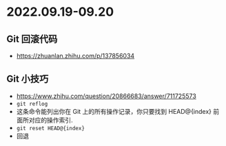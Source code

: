 # 2022.09.19-09.20
## Git 回滚代码
+ https://zhuanlan.zhihu.com/p/137856034

## Git 小技巧
+ https://www.zhihu.com/question/20866683/answer/711725573
+ ```git reflog```
+ 这条命令能列出你在 Git 上的所有操作记录，你只要找到 HEAD@{index} 前面所对应的操作索引.
+ ```git reset HEAD@{index}```
+ 回退